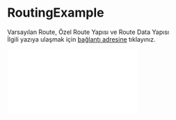 # RoutingExample

Varsayılan Route, Özel Route Yapısı ve Route Data Yapısı <br />
İlgili yazıya ulaşmak için <a href="https://www.hasanbozkus.com.tr/Blog/BlogReadAll/15">bağlantı adresine</a> tıklayınız.

<iframe src="[https://www.youtube.com/embed/[VIDEO_ID]](https://youtu.be/wMUkly2oz7o)" frameborder="0" allow="autoplay; encrypted-media" allowfullscreen></iframe>
